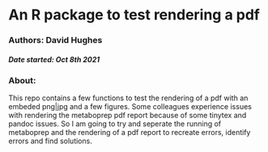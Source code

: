 # An R package to test rendering a pdf
### Authors: David Hughes 
##### Date started: Oct 8th 2021

### About:

This repo contains a few functions to test the rendering of a pdf with an embeded png|jpg and a few figures. Some colleagues experience issues with rendering the metaboprep pdf report because of some tinytex and pandoc issues. So I am going to try and seperate the running of metaboprep and the rendering of a pdf report to recreate errors, identify errors and find solutions. 